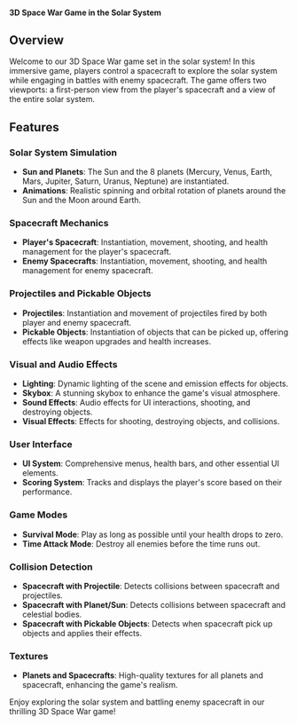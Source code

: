 #### 3D Space War Game in the Solar System

## Overview
Welcome to our 3D Space War game set in the solar system! In this immersive game, players control a spacecraft to explore the solar system while engaging in battles with enemy spacecraft. The game offers two viewports: a first-person view from the player's spacecraft and a view of the entire solar system.

## Features

### Solar System Simulation
- **Sun and Planets**: The Sun and the 8 planets (Mercury, Venus, Earth, Mars, Jupiter, Saturn, Uranus, Neptune) are instantiated.
- **Animations**: Realistic spinning and orbital rotation of planets around the Sun and the Moon around Earth.

### Spacecraft Mechanics
- **Player's Spacecraft**: Instantiation, movement, shooting, and health management for the player's spacecraft.
- **Enemy Spacecrafts**: Instantiation, movement, shooting, and health management for enemy spacecraft.

### Projectiles and Pickable Objects
- **Projectiles**: Instantiation and movement of projectiles fired by both player and enemy spacecraft.
- **Pickable Objects**: Instantiation of objects that can be picked up, offering effects like weapon upgrades and health increases.

### Visual and Audio Effects
- **Lighting**: Dynamic lighting of the scene and emission effects for objects.
- **Skybox**: A stunning skybox to enhance the game's visual atmosphere.
- **Sound Effects**: Audio effects for UI interactions, shooting, and destroying objects.
- **Visual Effects**: Effects for shooting, destroying objects, and collisions.

### User Interface
- **UI System**: Comprehensive menus, health bars, and other essential UI elements.
- **Scoring System**: Tracks and displays the player's score based on their performance.

### Game Modes
- **Survival Mode**: Play as long as possible until your health drops to zero.
- **Time Attack Mode**: Destroy all enemies before the time runs out.

### Collision Detection
- **Spacecraft with Projectile**: Detects collisions between spacecraft and projectiles.
- **Spacecraft with Planet/Sun**: Detects collisions between spacecraft and celestial bodies.
- **Spacecraft with Pickable Objects**: Detects when spacecraft pick up objects and applies their effects.

### Textures
- **Planets and Spacecrafts**: High-quality textures for all planets and spacecraft, enhancing the game's realism.

Enjoy exploring the solar system and battling enemy spacecraft in our thrilling 3D Space War game!
